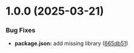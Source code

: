 # 1.0.0 (2025-03-21)


### Bug Fixes

* **package.json:** add missing library ([665db51](https://github.com/Quocc1/tradelens-frontend/commit/665db51da93c10c2d6bf17e81d9b9187c545e85e))
